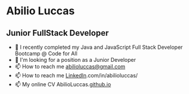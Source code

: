 # Abilio Luccas
## Junior FullStack Developer
- 🌱 I recently completed my Java and JavaScript Full Stack Developer Bootcamp @ Code for All
- 👀 I'm looking for a position as a Junior Developer
- 📫 How to reach me abilioluccas@gmail.com
- 📫 How to reach me [LinkedIn](https://www.linkedin.com/in/abilioluccas/).com/in/abilioluccas/
- 📫 My online CV AbilioLuccas.[github.io](https://abilioluccas.github.io/) 

<!---
abilioluccas/abilioluccas is a ✨ special ✨ repository because its `README.md` (this file) appears on your GitHub profile.
You can click the Preview link to take a look at your changes.
--->
